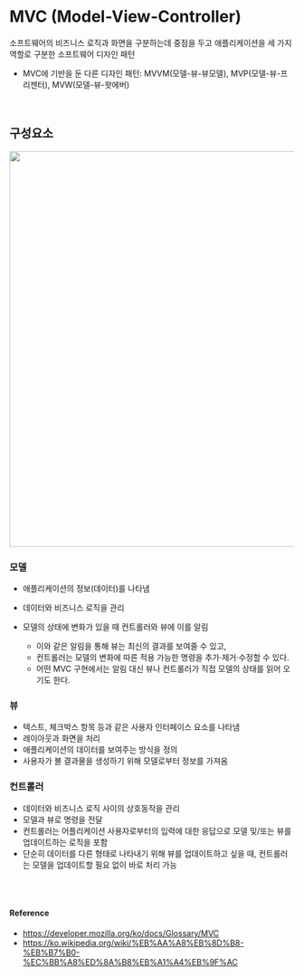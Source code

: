 # MVC (Model-View-Controller)
소프트웨어의 비즈니스 로직과 화면을 구분하는데 중점을 두고 애플리케이션을 세 가지 역할로 구분한 소프트웨어 디자인 패턴
- MVC에 기반을 둔 다른 디자인 패턴: MVVM(모델-뷰-뷰모델), MVP(모델-뷰-프리젠터), MVW(모델-뷰-왓에버)

<br>

## 구성요소
<img src="https://developer.mozilla.org/ko/docs/Glossary/MVC/model-view-controller-light-blue.png" width="700px">

### 모델
- 애플리케이션의 정보(데이터)를 나타냄
- 데이터와 비즈니스 로직을 관리
- 모델의 상태에 변화가 있을 때 컨트롤러와 뷰에 이를 알림

    - 이와 같은 알림을 통해 뷰는 최신의 결과를 보여줄 수 있고,
    - 컨트롤러는 모델의 변화에 따른 적용 가능한 명령을 추가·제거·수정할 수 있다. 
    - 어떤 MVC 구현에서는 알림 대신 뷰나 컨트롤러가 직접 모델의 상태를 읽어 오기도 한다.

### 뷰
- 텍스트, 체크박스 항목 등과 같은 사용자 인터페이스 요소를 나타냄
- 레이아웃과 화면을 처리
- 애플리케이션의 데이터를 보여주는 방식을 정의
- 사용자가 볼 결과물을 생성하기 위해 모델로부터 정보를 가져옴

### 컨트롤러
- 데이터와 비즈니스 로직 사이의 상호동작을 관리
- 모델과 뷰로 명령을 전달
- 컨트롤러는 어플리케이션 사용자로부터의 입력에 대한 응답으로 모델 및/또는 뷰를 업데이트하는 로직을 포함
- 단순히 데이터를 다른 형태로 나타내기 위해 뷰를 업데이트하고 싶을 때, 컨트롤러는 모델을 업데이트할 필요 없이 바로 처리 가능


<br><br>

#### Reference
- https://developer.mozilla.org/ko/docs/Glossary/MVC
- https://ko.wikipedia.org/wiki/%EB%AA%A8%EB%8D%B8-%EB%B7%B0-%EC%BB%A8%ED%8A%B8%EB%A1%A4%EB%9F%AC
